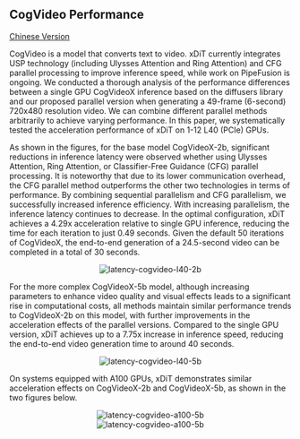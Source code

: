 ## CogVideo Performance
[Chinese Version](./cogvideo_zh.md)

CogVideo is a model that converts text to video. xDiT currently integrates USP technology (including Ulysses Attention and Ring Attention) and CFG parallel processing to improve inference speed, while work on PipeFusion is ongoing. We conducted a thorough analysis of the performance differences between a single GPU CogVideoX inference based on the diffusers library and our proposed parallel version when generating a 49-frame (6-second) 720x480 resolution video. We can combine different parallel methods arbitrarily to achieve varying performance. In this paper, we systematically tested the acceleration performance of xDiT on 1-12 L40 (PCIe) GPUs.

As shown in the figures, for the base model CogVideoX-2b, significant reductions in inference latency were observed whether using Ulysses Attention, Ring Attention, or Classifier-Free Guidance (CFG) parallel processing. It is noteworthy that due to its lower communication overhead, the CFG parallel method outperforms the other two technologies in terms of performance. By combining sequential parallelism and CFG parallelism, we successfully increased inference efficiency. With increasing parallelism, the inference latency continues to decrease. In the optimal configuration, xDiT achieves a 4.29x acceleration relative to single GPU inference, reducing the time for each iteration to just 0.49 seconds. Given the default 50 iterations of CogVideoX, the end-to-end generation of a 24.5-second video can be completed in a total of 30 seconds.


<div align="center">
    <img src="https://raw.githubusercontent.com/xdit-project/xdit_assets/main/performance/cogvideo/cogvideo-l40-2b.png" 
    alt="latency-cogvideo-l40-2b">
</div>

For the more complex CogVideoX-5b model, although increasing parameters to enhance video quality and visual effects leads to a significant rise in computational costs, all methods maintain similar performance trends to CogVideoX-2b on this model, with further improvements in the acceleration effects of the parallel versions. Compared to the single GPU version, xDiT achieves up to a 7.75x increase in inference speed, reducing the end-to-end video generation time to around 40 seconds.

<div align="center">
    <img src="https://raw.githubusercontent.com/xdit-project/xdit_assets/main/performance/cogvideo/cogvideo-l40-5b.png" 
    alt="latency-cogvideo-l40-5b">
</div>

On systems equipped with A100 GPUs, xDiT demonstrates similar acceleration effects on CogVideoX-2b and CogVideoX-5b, as shown in the two figures below.

<div align="center">
    <img src="https://raw.githubusercontent.com/xdit-project/xdit_assets/main/performance/cogvideo/cogvideo-a100-2b.png" 
    alt="latency-cogvideo-a100-5b">
</div>
<div align="center">
    <img src="https://raw.githubusercontent.com/xdit-project/xdit_assets/main/performance/cogvideo/cogvideo-a100-5b.png" 
    alt="latency-cogvideo-a100-5b">
</div>